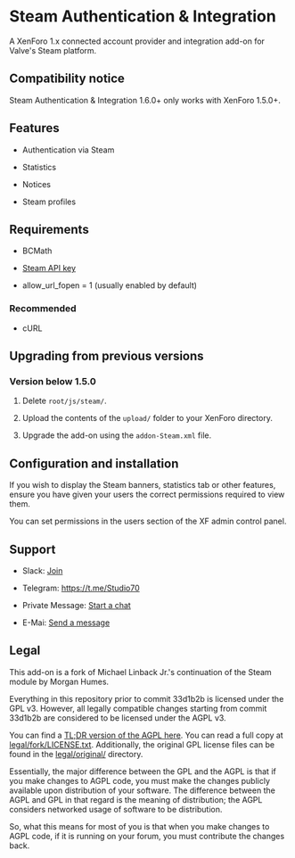 # Steam Authentication & Integration

A XenForo 1.x connected account provider and integration add-on 
for Valve's Steam platform.

## Compatibility notice

Steam Authentication & Integration 1.6.0+ only works with XenForo 1.5.0+.

## Features

* Authentication via Steam

* Statistics

* Notices

* Steam profiles

## Requirements

* BCMath

* [Steam API key](http://steamcommunity.com/dev/apikey)

* allow_url_fopen = 1 (usually enabled by default)

### Recommended

* cURL

## Upgrading from previous versions

### Version below 1.5.0

1. Delete ```root/js/steam/```.

2. Upload the contents of the ```upload/``` folder to your XenForo directory.

3. Upgrade the add-on using the ```addon-Steam.xml``` file.

## Configuration and installation

If you wish to display the Steam banners, statistics tab or other features, 
ensure you have given your users the correct permissions required to 
view them.

You can set permissions in the users section of the XF admin control panel.

## Support

* Slack: [Join](https://join.slack.com/t/s70/shared_invite/enQtMzAyMjM4MTA2MjEwLTJkZTY5YTg4NWIyYzQ5YjJlZmYzMGJlN2Q3YTYwZTRmMjJmMmI3MTVhZDQwYTY0MzEwZDUyMDZjZmMxZmU2ZWQ)

* Telegram: https://t.me/Studio70

* Private Message: [Start a chat](https://xenforo.com/community/conversations/add?to=Assadi,^Alex)

* E-Mai: [Send a message](mailto:omar@assadi.co.il)


## Legal

This add-on is a fork of Michael Linback Jr.'s continuation of the Steam module by Morgan Humes.

Everything in this repository prior to commit 33d1b2b is licensed under 
the GPL v3. However, all legally compatible changes starting from commit 33d1b2b are considered to be licensed under the AGPL v3.

You can find a [TL;DR version of the AGPL here](https://tldrlegal.com/license/gnu-affero-general-public-license-v3-(agpl-3.0)). You can read a full copy at 
[legal/fork/LICENSE.txt](legal/fork/LICENSE.txt).
Additionally, the original GPL license files can be found in the [legal/original/](legal/original/) directory.

Essentially, the major difference between the GPL and the AGPL is that if 
you make changes to AGPL code, you must make the changes publicly available 
upon distribution of your software. The difference between the AGPL and GPL 
in that regard is the meaning of distribution; the AGPL considers networked 
usage of software to be distribution. 

So, what this means for most of you is that when you make changes to AGPL 
code, if it is running on your forum, you must contribute the changes 
back.

